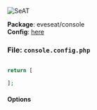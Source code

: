 ![SeAT](https://i.imgur.com/aPPOxSK.png)

**Package**: eveseat/console  
**Config**: [here](https://github.com/eveseat/console/tree/master/src/Config)

### File: `console.config.php`

```php

return [

];
```

#### Options 

